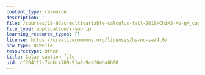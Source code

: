 ```yaml
---
content_type: resource
description: ''
file: /courses/18-02sc-multivariable-calculus-fall-2010/ChiM2-MV-qM_captions.vtt
file_type: application/x-subrip
learning_resource_types: []
license: https://creativecommons.org/licenses/by-nc-sa/4.0/
ocw_type: OCWFile
resourcetype: Other
title: 3play caption file
uid: cf2041f2-74d6-4789-91a8-9cef0eba6b98
---
```

